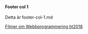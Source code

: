 #### Footer col 1
Detta är footer-col-1.md

[Filmer om Webbprogrammering ht2018](https://www.youtube.com/playlist?list=PLKtP9l5q3ce_TF99y6BbUFC0Xzt6Pd9Ts)
